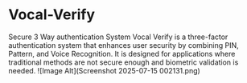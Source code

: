 # Vocal-Verify
Secure 3 Way authentication System
Vocal Verify is a three-factor authentication system that enhances user security by combining PIN, Pattern, and Voice Recognition. It is designed for applications where traditional methods are not secure enough and biometric validation is needed.
 ![Image Alt](Screenshot 2025-07-15 002131.png)
